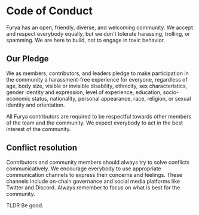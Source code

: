 # Code of Conduct

Furya has an open, friendly, diverse, and welcoming community. We accept and respect everybody equally, but we
don't tolerate harassing, trolling, or spamming. We are here to build, not to engage in toxic behavior.

## Our Pledge

We as members, contributors, and leaders pledge to make participation in the community a harassment-free experience for
everyone, regardless of age, body size, visible or invisible disability, ethnicity, sex characteristics, gender identity
and expression, level of experience, education, socio-economic status, nationality, personal appearance, race, religion,
or sexual identity and orientation.

All Furya contributors are required to be respectful towards other members of the team and the community. We expect
everybody to act in the best interest of the community.

## Conflict resolution

Contributors and community members should always try to solve conflicts communicatively. We encourage everybody to use
appropriate communication channels to express their concerns and feelings. These channels include on-chain governance and
social media platforms like Twitter and Discord. Always remember to focus on what is best for the community.

TLDR
Be good.

